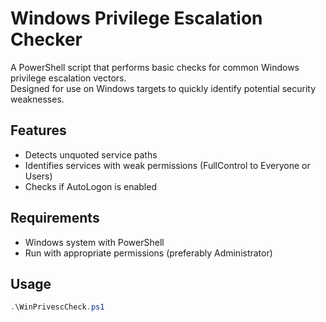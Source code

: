 # Windows Privilege Escalation Checker

A PowerShell script that performs basic checks for common Windows privilege escalation vectors.  
Designed for use on Windows targets to quickly identify potential security weaknesses.

## Features
- Detects unquoted service paths  
- Identifies services with weak permissions (FullControl to Everyone or Users)  
- Checks if AutoLogon is enabled  

## Requirements
- Windows system with PowerShell  
- Run with appropriate permissions (preferably Administrator)  

## Usage

```powershell
.\WinPrivescCheck.ps1
